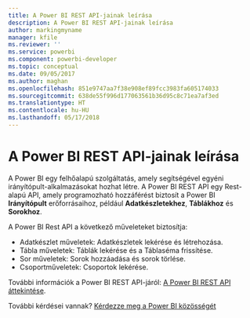 ```yaml
---
title: A Power BI REST API-jainak leírása
description: A Power BI REST API-jainak leírása
author: markingmyname
manager: kfile
ms.reviewer: ''
ms.service: powerbi
ms.component: powerbi-developer
ms.topic: conceptual
ms.date: 09/05/2017
ms.author: maghan
ms.openlocfilehash: 851e9747aa7f38e908ef89fcc3983fa605174033
ms.sourcegitcommit: 638de55f996d177063561b36d95c8c71ea7af3ed
ms.translationtype: HT
ms.contentlocale: hu-HU
ms.lasthandoff: 05/17/2018
---
```

# <a name="power-bi-rest-api-reference"></a>A Power BI REST API-jainak leírása
A Power BI egy felhőalapú szolgáltatás, amely segítségével egyéni irányítópult-alkalmazásokat hozhat létre. A Power BI REST API egy Rest-alapú API, amely programozható hozzáférést biztosít a Power BI **Irányítópult** erőforrásaihoz, például **Adatkészletekhez**, **Táblákhoz** és **Sorokhoz**.

A Power BI Rest API a következő műveleteket biztosítja:

* Adatkészlet műveletek: Adatkészletek lekérése és létrehozása.
* Tábla műveletek: Táblák lekérése és a Táblaséma frissítése.
* Sor műveletek: Sorok hozzáadása és sorok törlése.
* Csoportműveletek: Csoportok lekérése.

További információk a Power BI REST API-járól: [A Power BI REST API áttekintése](https://msdn.microsoft.com/library/dn877544.aspx).

További kérdései vannak? [Kérdezze meg a Power BI közösségét](http://community.powerbi.com/)

